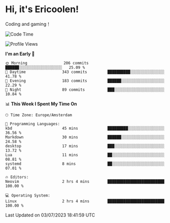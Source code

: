 # Hi, it's Ericoolen!
Coding and gaming！

<!--START_SECTION:waka-->
![Code Time](http://img.shields.io/badge/Code%20Time-879%20hrs%2042%20mins-blue)

![Profile Views](http://img.shields.io/badge/Profile%20Views-1-blue)

**I'm an Early 🐤** 

```text
🌞 Morning                206 commits         ██████░░░░░░░░░░░░░░░░░░░   25.09 % 
🌆 Daytime                343 commits         ██████████░░░░░░░░░░░░░░░   41.78 % 
🌃 Evening                183 commits         ██████░░░░░░░░░░░░░░░░░░░   22.29 % 
🌙 Night                  89 commits          ███░░░░░░░░░░░░░░░░░░░░░░   10.84 % 
```


📊 **This Week I Spent My Time On** 

```text
🕑︎ Time Zone: Europe/Amsterdam

💬 Programming Languages: 
kbd                      45 mins             █████████░░░░░░░░░░░░░░░░   36.56 % 
Markdown                 30 mins             ██████░░░░░░░░░░░░░░░░░░░   24.58 % 
desktop                  17 mins             ███░░░░░░░░░░░░░░░░░░░░░░   13.72 % 
Lua                      11 mins             ██░░░░░░░░░░░░░░░░░░░░░░░   08.81 % 
systemd                  8 mins              ██░░░░░░░░░░░░░░░░░░░░░░░   07.01 % 

🔥 Editors: 
Neovim                   2 hrs 4 mins        █████████████████████████   100.00 % 

💻 Operating System: 
Linux                    2 hrs 4 mins        █████████████████████████   100.00 % 
```


 Last Updated on 03/07/2023 18:41:59 UTC
<!--END_SECTION:waka-->

